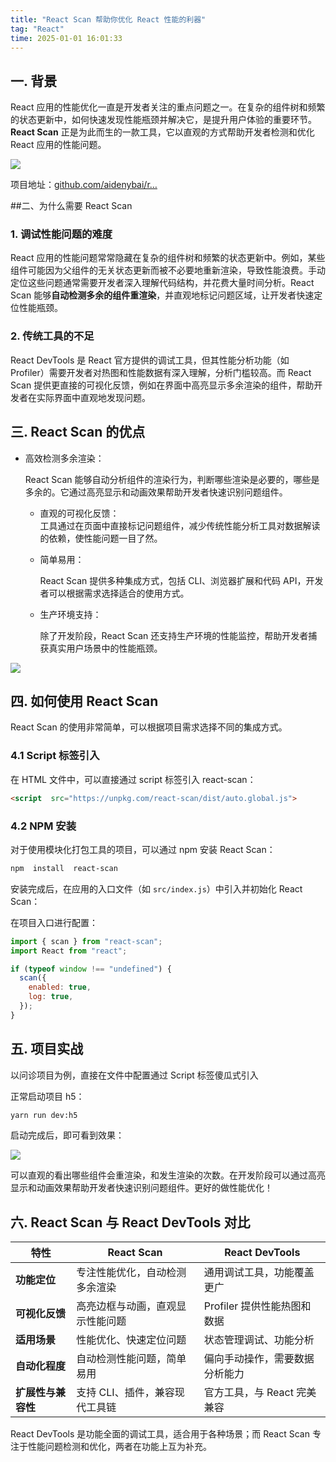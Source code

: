 ```yaml
---
title: "React Scan 帮助你优化 React 性能的利器"
tag: "React"
time: 2025-01-01 16:01:33
---
```


## 一. 背景

React 应用的性能优化一直是开发者关注的重点问题之一。在复杂的组件树和频繁的状态更新中，如何快速发现性能瓶颈并解决它，是提升用户体验的重要环节。**React Scan** 正是为此而生的一款工具，它以直观的方式帮助开发者检测和优化 React 应用的性能问题。

<img src="../imgs/133/02.webp" />

项目地址：[github.com/aidenybai/r…](https://github.com/aidenybai/react-scan)

##二、为什么需要 React Scan

### 1\. 调试性能问题的难度

React 应用的性能问题常常隐藏在复杂的组件树和频繁的状态更新中。例如，某些组件可能因为父组件的无关状态更新而被不必要地重新渲染，导致性能浪费。手动定位这些问题通常需要开发者深入理解代码结构，并花费大量时间分析。React Scan 能够**自动检测多余的组件重渲染**，并直观地标记问题区域，让开发者快速定位性能瓶颈。

### 2\. 传统工具的不足

React DevTools 是 React 官方提供的调试工具，但其性能分析功能（如 Profiler）需要开发者对热图和性能数据有深入理解，分析门槛较高。而 React Scan 提供更直接的可视化反馈，例如在界面中高亮显示多余渲染的组件，帮助开发者在实际界面中直观地发现问题。

## 三. React Scan 的优点

- 高效检测多余渲染：

  React Scan 能够自动分析组件的渲染行为，判断哪些渲染是必要的，哪些是多余的。它通过高亮显示和动画效果帮助开发者快速识别问题组件。

  - 直观的可视化反馈：  
     工具通过在页面中直接标记问题组件，减少传统性能分析工具对数据解读的依赖，使性能问题一目了然。

  - 简单易用：

    React Scan 提供多种集成方式，包括 CLI、浏览器扩展和代码 API，开发者可以根据需求选择适合的使用方式。

  - 生产环境支持：

    除了开发阶段，React Scan 还支持生产环境的性能监控，帮助开发者捕获真实用户场景中的性能瓶颈。

<img src="../imgs/133/03.webp" />

## 四. 如何使用 React Scan

React Scan 的使用非常简单，可以根据项目需求选择不同的集成方式。

### 4.1 Script 标签引入

在 HTML 文件中，可以直接通过 script 标签引入 react-scan：

```html
<script  src="https://unpkg.com/react-scan/dist/auto.global.js">
```

### 4.2 NPM 安装

对于使用模块化打包工具的项目，可以通过 npm 安装 React Scan：

```sh
npm  install  react-scan
```

安装完成后，在应用的入口文件（如 `src/index.js`）中引入并初始化 React Scan：

在项目入口进行配置：

```js
import { scan } from "react-scan";
import React from "react";

if (typeof window !== "undefined") {
  scan({
    enabled: true,
    log: true,
  });
}
```

## 五. 项目实战

以问诊项目为例，直接在文件中配置通过 Script 标签傻瓜式引入

正常启动项目 h5：

```sh
yarn run dev:h5
```

启动完成后，即可看到效果：

<img src="../imgs/133/04.webp" />

可以直观的看出哪些组件会重渲染，和发生渲染的次数。在开发阶段可以通过高亮显示和动画效果帮助开发者快速识别问题组件。更好的做性能优化！

## 六. React Scan 与 React DevTools 对比

| 特性               | React Scan                       | React DevTools                 |
| ------------------ | -------------------------------- | ------------------------------ |
| **功能定位**       | 专注性能优化，自动检测多余渲染   | 通用调试工具，功能覆盖更广     |
| **可视化反馈**     | 高亮边框与动画，直观显示性能问题 | Profiler 提供性能热图和数据    |
| **适用场景**       | 性能优化、快速定位问题           | 状态管理调试、功能分析         |
| **自动化程度**     | 自动检测性能问题，简单易用       | 偏向手动操作，需要数据分析能力 |
| **扩展性与兼容性** | 支持 CLI、插件，兼容现代工具链   | 官方工具，与 React 完美兼容    |

React DevTools 是功能全面的调试工具，适合用于各种场景；而 React Scan 专注于性能问题检测和优化，两者在功能上互为补充。
